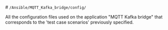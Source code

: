 # ```/Ansible/MQTT_Kafka_bridge/config/```

All the configuration files used on the application "MQTT Kafka bridge" that corresponds to the 'test case scenarios' previously specified.

